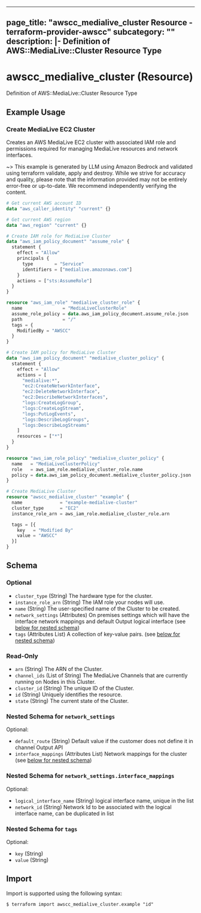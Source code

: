 
---
page_title: "awscc_medialive_cluster Resource - terraform-provider-awscc"
subcategory: ""
description: |-
  Definition of AWS::MediaLive::Cluster Resource Type
---

# awscc_medialive_cluster (Resource)

Definition of AWS::MediaLive::Cluster Resource Type

## Example Usage

### Create MediaLive EC2 Cluster

Creates an AWS MediaLive EC2 cluster with associated IAM role and permissions required for managing MediaLive resources and network interfaces.

~> This example is generated by LLM using Amazon Bedrock and validated using terraform validate, apply and destroy. While we strive for accuracy and quality, please note that the information provided may not be entirely error-free or up-to-date. We recommend independently verifying the content.

```terraform
# Get current AWS account ID
data "aws_caller_identity" "current" {}

# Get current AWS region
data "aws_region" "current" {}

# Create IAM role for MediaLive Cluster
data "aws_iam_policy_document" "assume_role" {
  statement {
    effect = "Allow"
    principals {
      type        = "Service"
      identifiers = ["medialive.amazonaws.com"]
    }
    actions = ["sts:AssumeRole"]
  }
}

resource "aws_iam_role" "medialive_cluster_role" {
  name               = "MediaLiveClusterRole"
  assume_role_policy = data.aws_iam_policy_document.assume_role.json
  path               = "/"
  tags = {
    ModifiedBy = "AWSCC"
  }
}

# Create IAM policy for MediaLive Cluster
data "aws_iam_policy_document" "medialive_cluster_policy" {
  statement {
    effect = "Allow"
    actions = [
      "medialive:*",
      "ec2:CreateNetworkInterface",
      "ec2:DeleteNetworkInterface",
      "ec2:DescribeNetworkInterfaces",
      "logs:CreateLogGroup",
      "logs:CreateLogStream",
      "logs:PutLogEvents",
      "logs:DescribeLogGroups",
      "logs:DescribeLogStreams"
    ]
    resources = ["*"]
  }
}

resource "aws_iam_role_policy" "medialive_cluster_policy" {
  name   = "MediaLiveClusterPolicy"
  role   = aws_iam_role.medialive_cluster_role.name
  policy = data.aws_iam_policy_document.medialive_cluster_policy.json
}

# Create MediaLive Cluster
resource "awscc_medialive_cluster" "example" {
  name              = "example-medialive-cluster"
  cluster_type      = "EC2"
  instance_role_arn = aws_iam_role.medialive_cluster_role.arn

  tags = [{
    key   = "Modified By"
    value = "AWSCC"
  }]
}
```

<!-- schema generated by tfplugindocs -->
## Schema

### Optional

- `cluster_type` (String) The hardware type for the cluster.
- `instance_role_arn` (String) The IAM role your nodes will use.
- `name` (String) The user-specified name of the Cluster to be created.
- `network_settings` (Attributes) On premises settings which will have the interface network mappings and default Output logical interface (see [below for nested schema](#nestedatt--network_settings))
- `tags` (Attributes List) A collection of key-value pairs. (see [below for nested schema](#nestedatt--tags))

### Read-Only

- `arn` (String) The ARN of the Cluster.
- `channel_ids` (List of String) The MediaLive Channels that are currently running on Nodes in this Cluster.
- `cluster_id` (String) The unique ID of the Cluster.
- `id` (String) Uniquely identifies the resource.
- `state` (String) The current state of the Cluster.

<a id="nestedatt--network_settings"></a>
### Nested Schema for `network_settings`

Optional:

- `default_route` (String) Default value if the customer does not define it in channel Output API
- `interface_mappings` (Attributes List) Network mappings for the cluster (see [below for nested schema](#nestedatt--network_settings--interface_mappings))

<a id="nestedatt--network_settings--interface_mappings"></a>
### Nested Schema for `network_settings.interface_mappings`

Optional:

- `logical_interface_name` (String) logical interface name, unique in the list
- `network_id` (String) Network Id to be associated with the logical interface name, can be duplicated in list



<a id="nestedatt--tags"></a>
### Nested Schema for `tags`

Optional:

- `key` (String)
- `value` (String)

## Import

Import is supported using the following syntax:

```shell
$ terraform import awscc_medialive_cluster.example "id"
```
